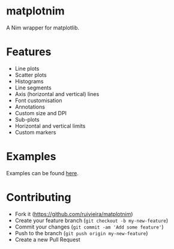 # matplotnim

A Nim wrapper for matplotlib.

# Features

* Line plots
* Scatter plots
* Histograms
* Line segments
* Axis (horizontal and vertical) lines
* Font customisation
* Annotations
* Custom size and DPI
* Sub-plots
* Horizontal and vertical limits
* Custom markers

# Examples

Examples can be found [here](docs/README.md).

# Contributing

 * Fork it (https://github.com/ruivieira/matplotnim)
 * Create your feature branch (`git checkout -b my-new-feature`)
 * Commit your changes (`git commit -am 'Add some feature'`)
 * Push to the branch (`git push origin my-new-feature`)
 * Create a new Pull Request
